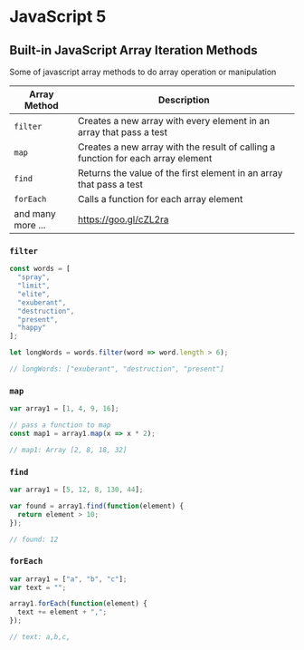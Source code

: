 # JavaScript 5

## Built-in JavaScript Array Iteration Methods

Some of javascript array methods to do array operation or manipulation

| Array Method      | Description                                                                      |
| ----------------- | -------------------------------------------------------------------------------- |
| `filter`          | Creates a new array with every element in an array that pass a test              |
| `map`             | Creates a new array with the result of calling a function for each array element |
| `find`            | Returns the value of the first element in an array that pass a test              |
| `forEach`         | Calls a function for each array element                                          |
| and many more ... | <https://goo.gl/cZL2ra>                                                          |

### `filter`

```js
const words = [
  "spray",
  "limit",
  "elite",
  "exuberant",
  "destruction",
  "present",
  "happy"
];

let longWords = words.filter(word => word.length > 6);

// longWords: ["exuberant", "destruction", "present"]
```

### `map`

```js
var array1 = [1, 4, 9, 16];

// pass a function to map
const map1 = array1.map(x => x * 2);

// map1: Array [2, 8, 18, 32]
```

### `find`

```js
var array1 = [5, 12, 8, 130, 44];

var found = array1.find(function(element) {
  return element > 10;
});

// found: 12
```

### `forEach`

```js
var array1 = ["a", "b", "c"];
var text = "";

array1.forEach(function(element) {
  text += element + ",";
});

// text: a,b,c,
```

